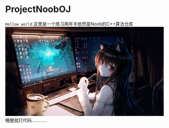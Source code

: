 # ProjectNoobOJ
`Hellow world`
这里是一个练习两年半依然是Noob的C++算法仓库
![XY](https://github.com/MioFox/ProjectNoobOJ/blob/master/ProjectNoobOJ/XING.jpg)
睡醒就打代码............
